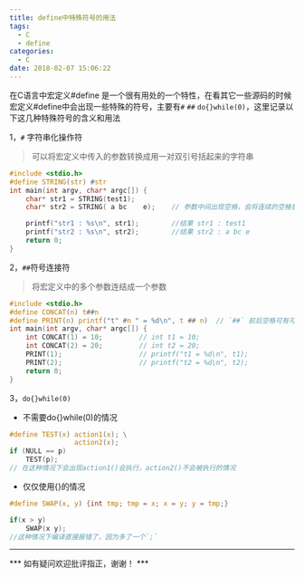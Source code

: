 ```yaml
---
title: define中特殊符号的用法
tags:
  - C
  - define
categories:
  - C
date: 2018-02-07 15:06:22
---
```

在C语言中宏定义#define 是一个很有用处的一个特性，在看其它一些源码的时候宏定义#define中会出现一些特殊的符号，主要有`#` `##` `do{}while(0)`，这里记录以下这几种特殊符号的含义和用法

<!-- more -->

1，`#` 字符串化操作符
> 可以将宏定义中传入的参数转换成用一对双引号括起来的字符串

```C
#include <stdio.h>
#define STRING(str) #str
int main(int argv, char* argc[]) {
    char* str1 = STRING(test1);
    char* str2 = STRING( a bc    e);    // 参数中间出现空格，会将连续的空格替换成一个

    printf("str1 : %s\n", str1);        //结果 str1 : test1
    printf("str2 : %s\n", str2);        //结果 str2 : a bc e
    return 0;
}
```
2，`##`符号连接符
> 将宏定义中的多个参数连结成一个参数

```C
#include <stdio.h>
#define CONCAT(n) t##n
#define PRINT(n) printf("t" #n " = %d\n", t ## n)  // `##` 前后空格可有可无
int main(int argv, char* argc[]) {
    int CONCAT(1) = 10;         // int t1 = 10;
    int CONCAT(2) = 20;         // int t2 = 20;
    PRINT(1);                   // printf("t1 = %d\n", t1);
    PRINT(2);                   // printf("t2 = %d\n", t2);
    return 0;
}
```
3，`do{}while(0)`
* 不需要do{}while(0)的情况
```C
#define TEST(x) action1(x); \
                action2(x);
if (NULL == p)
    TEST(p);
// 在这种情况下会出现action1()会执行，action2()不会被执行的情况
```
* 仅仅使用{}的情况
```C
#define SWAP(x, y) {int tmp; tmp = x; x = y; y = tmp;}

if(x > y)
    SWAP(x y);
//这种情况下编译直接报错了，因为多了一个`;`
```

---

*** 如有疑问欢迎批评指正，谢谢！ ***
